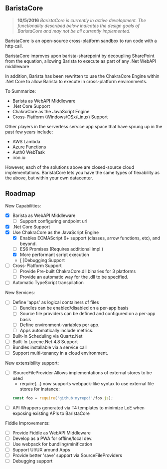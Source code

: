 BaristaCore
--------

> **10/5/2016** *BaristaCore is currently in active development. The functionality described below indicates the design goals of BaristaCore and may not be all currently implemented.*

BaristaCore is an open-source cross-platform sandbox to run code with a http call.

BaristaCore improves upon barista-sharepoint by decoupling SharePoint from the equation, allowing Barista to execute as part of any .Net WebAPI middleware

In addition, Barista has been rewritten to use the ChakraCore Engine within .Net Core to allow Barista to execute in cross-platform environments.

To Summarize:

 - Barista as WebAPI Middleware
 - .Net Core Support
 - ChakraCore as the JavaScript Engine
 - Cross-Platform (Windows/OSx/Linux) Support


 Other players in the serverless service app space that have sprung up in the past few years include:

 - AWS Lambda
 - Azure Functions
 - Auth0 WebTask
 - iron.io

 However, each of the solutions above are closed-source cloud implementations. BaristaCore lets you have the same types of flexability as the above, but within your own datacenter.

Roadmap
----------

New Capabilities:
  - [X] Barista as WebAPI Middleware
    - [ ] Support configuring endpoint url
  - [X] .Net Core Support
  - [X] Use ChakraCore as the JavaScript Engine
    - [X] Enables ECMAScript 6+ support (classes, arrow functions, etc), and beyond.
    - [ ] ES6 Promises (Requires additional impl.)
    - [X] More performant script execution
    - [ ]Debugging Support
  - [ ] Cross-Platform Support
    - [ ] Provide Pre-built ChakraCore.dll binaries for 3 platforms
    - [ ] Provide an automatic way for the .dll to be specified.
  - [ ] Automatic TypeScript transpilation

New Services:
 - [ ] Define 'apps' as logical containers of files
   - [ ] Bundles can be enabled/disabled on a per-app basis
   - [ ] Source file providers can be defined and configured on a per-app basis
   - [ ] Define environment-variables per app.
   - [ ] Apps automatically include metrics.
 - [ ] Built-In Scheduling via Quartz.Net
 - [ ] Built-In Lucene.Net 4.8 Support
 - [ ] Bundles installable via a service call
 - [ ] Support multi-tenancy in a cloud environment.

New extensibility support:
 - [ ] ISourceFileProvider Allows implementations of external stores to be used
   - require(...) now supports webpack-like syntax to use external file stores for instance:
   ``` javascript
   const foo = require('github:myrepo!'/foo.js);
   ```
 - [ ] API Wrappers generated via T4 templates to minimize LoE when exposing existing APIs to BaristaCore

Fiddle Improvements:
 - [ ] Provide Fiddle as WebAPI Middleware
 - [ ] Develop as a PWA for offline/local dev.
 - [ ] Use webpack for bundling/minification
 - [ ] Support UI/UX around Apps
 - [ ] Provide better 'save' support via SourceFileProviders
 - [ ] Debugging support